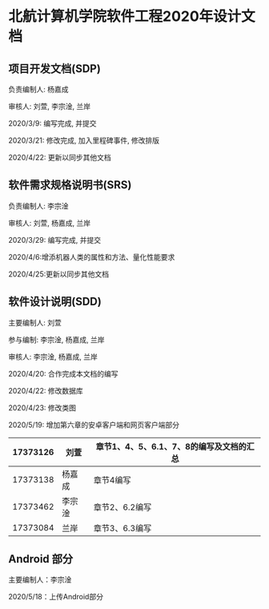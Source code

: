 # 北航计算机学院软件工程2020年设计文档
## 项目开发文档(SDP)
负责编制人: 杨嘉成

审核人: 刘萱, 李宗淦, 兰岸  

2020/3/9: 编写完成, 并提交

2020/3/21: 修改完成, 加入里程碑事件, 修改排版

2020/4/22: 更新以同步其他文档

## 软件需求规格说明书(SRS)

负责编制人: 李宗淦

审核人: 刘萱, 杨嘉成, 兰岸  

2020/3/29: 编写完成, 并提交

2020/4/6:增添机器人类的属性和方法、量化性能要求

2020/4/25:更新以同步其他文档

## 软件设计说明(SDD)

主要编制人: 刘萱

参与编制: 李宗淦, 杨嘉成, 兰岸  

审核人: 李宗淦, 杨嘉成, 兰岸  

2020/4/20: 合作完成本文档的编写

2020/4/22: 修改数据库

2020/4/23: 修改类图

2020/5/19: 增加第六章的安卓客户端和网页客户端部分

| 17373126 | 刘萱   | 章节1、4、5、6.1、7、8的编写及文档的汇总 |
| -------- | ------ | ---------------------------------------- |
| 17373138 | 杨嘉成 | 章节4编写                                |
| 17373462 | 李宗淦 | 章节2、6.2编写                           |
| 17373084 | 兰岸   | 章节3、6.3编写                           |

##  Android 部分

主要编制人：李宗淦

2020/5/18：上传Android部分

